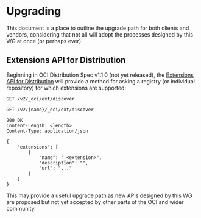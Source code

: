 # Upgrading

This document is a place to outline the upgrade path for
both clients and vendors, considering that not all will adopt
the processes designed by this WG at once (or perhaps ever).

## Extensions API for Distribution

Beginning in OCI Distribution Spec v1.1.0 (not yet released), the
[Extensions API for Distribution](https://github.com/opencontainers/distribution-spec/tree/main/extensions)
will provide a method for asking a registry (or individual repository) for which extensions are supported:

```HTTP
GET /v2/_oci/ext/discover
```

```HTTP
GET /v2/{name}/_oci/ext/discover
```

```HTTP
200 OK
Content-Length: <length>
Content-Type: application/json

{
    "extensions": [
        {
            "name": "_<extension>",
            "description": "",
            "url": "..."
        }
    ]
}
```

This may provide a useful upgrade path as new APIs designed by this WG are
proposed but not yet accepted by other parts of the OCI and wider community.
